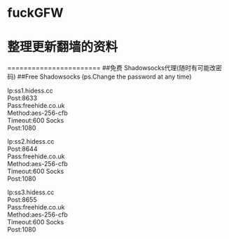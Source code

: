 # fuckGFW
# 整理更新翻墙的资料
=======================
##免费 Shadowsocks代理(随时有可能改密码)
##Free Shadowsocks (ps.Change the password at any time)
   
Ip:ss1.hidess.cc   
Post:8633   
Pass:freehide.co.uk   
Method:aes-256-cfb   
Timeout:600 Socks   
Post:1080  

Ip:ss2.hidess.cc   
Post:8644   
Pass:freehide.co.uk   
Method:aes-256-cfb   
Timeout:600 Socks   
Post:1080  

Ip:ss3.hidess.cc   
Post:8655   
Pass:freehide.co.uk   
Method:aes-256-cfb   
Timeout:600 Socks   
Post:1080  
